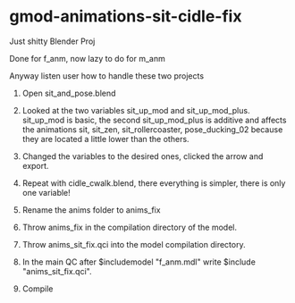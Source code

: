 # gmod-animations-sit-cidle-fix
Just shitty Blender Proj

Done for f_anm, now lazy to do for m_anm

Anyway listen user how to handle these two projects

1. Open sit_and_pose.blend

2. Looked at the two variables sit_up_mod and sit_up_mod_plus. sit_up_mod is basic, the second sit_up_mod_plus is additive and affects the animations sit, sit_zen, sit_rollercoaster, pose_ducking_02 because they are located a little lower than the others.

3. Changed the variables to the desired ones, clicked the arrow and export.

4. Repeat with cidle_cwalk.blend, there everything is simpler, there is only one variable!

5. Rename the anims folder to anims_fix

6. Throw anims_fix in the compilation directory of the model.

7. Throw anims_sit_fix.qci into the model compilation directory.

8. In the main QC after $includemodel "f_anm.mdl" write $include "anims_sit_fix.qci".
   
9. Compile
